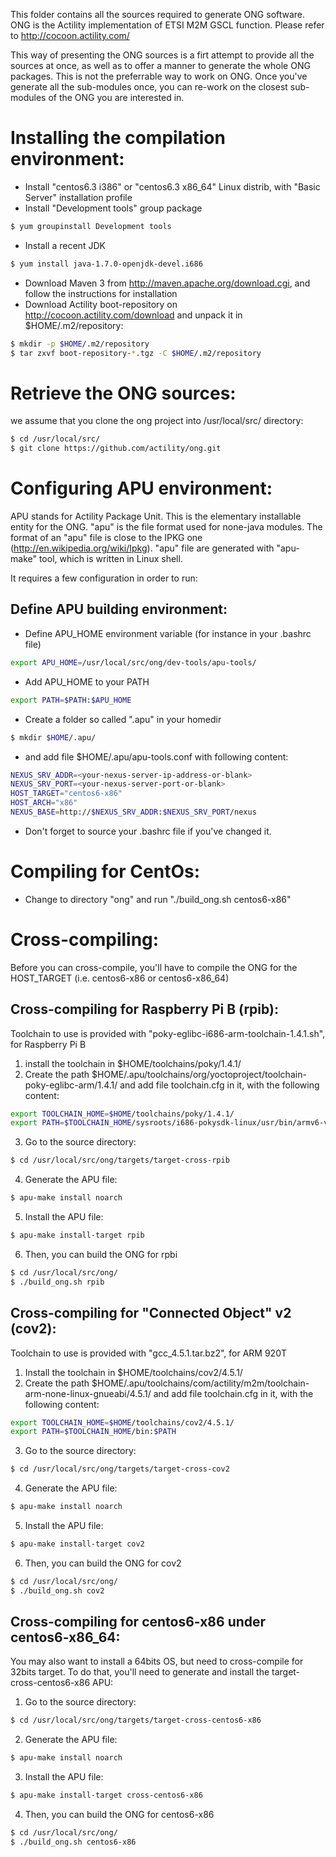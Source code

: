 This folder contains all the sources required to generate ONG software.
ONG is the Actility implementation of ETSI M2M GSCL function.
Please refer to http://cocoon.actility.com/

This way of presenting the ONG sources is a firt attempt to provide all the
sources at once, as well as to offer a manner to generate the whole ONG 
packages. This is not the preferrable way to work on ONG.
Once you've generate all the sub-modules once, you can re-work on the
closest sub-modules of the ONG you are interested in.


Installing the compilation environment:
=======================================
- Install "centos6.3 i386" or "centos6.3 x86_64" Linux distrib, with 
"Basic Server" installation profile
- Install "Development tools" group package
```sh
$ yum groupinstall Development tools
```
- Install a recent JDK
```sh
$ yum install java-1.7.0-openjdk-devel.i686
```
- Download Maven 3 from http://maven.apache.org/download.cgi, and follow 
the instructions for installation
- Download Actility boot-repository on http://cocoon.actility.com/download 
and unpack it in $HOME/.m2/repository:

```sh
$ mkdir -p $HOME/.m2/repository
$ tar zxvf boot-repository-*.tgz -C $HOME/.m2/repository
```


Retrieve the ONG sources:
=========================
we assume that you clone the ong project into /usr/local/src/ directory:

```sh
$ cd /usr/local/src/
$ git clone https://github.com/actility/ong.git
```


Configuring APU environment:
============================
APU stands for Actility Package Unit. This is the elementary installable 
entity for the ONG. "apu" is the file format used for none-java modules.
The format of an "apu" file is close to the IPKG one 
(http://en.wikipedia.org/wiki/Ipkg).
"apu" file are generated with "apu-make" tool, which is written in Linux
shell.

It requires a few configuration in order to run:

Define APU building environment:
--------------------------------
  - Define APU_HOME environment variable (for instance in your .bashrc file)
```sh
export APU_HOME=/usr/local/src/ong/dev-tools/apu-tools/
```
  - Add APU_HOME to your PATH
```sh
export PATH=$PATH:$APU_HOME
```
  - Create a folder so called ".apu" in your homedir
```sh
$ mkdir $HOME/.apu/
```
  - and add file $HOME/.apu/apu-tools.conf with following content:
    

```sh
NEXUS_SRV_ADDR=<your-nexus-server-ip-address-or-blank>
NEXUS_SRV_PORT=<your-nexus-server-port-or-blank>
HOST_TARGET="centos6-x86"
HOST_ARCH="x86"
NEXUS_BASE=http://$NEXUS_SRV_ADDR:$NEXUS_SRV_PORT/nexus
```

  - Don't forget to source your .bashrc file if you've changed it.

Compiling for CentOs:
=====================
- Change to directory "ong" and run "./build_ong.sh centos6-x86"


Cross-compiling:
================

Before you can cross-compile, you'll have to compile the ONG for the HOST_TARGET (i.e. 
centos6-x86 or centos6-x86_64)

Cross-compiling for Raspberry Pi B (rpib):
------------------------------------------
Toolchain to use is provided with "poky-eglibc-i686-arm-toolchain-1.4.1.sh", 
for Raspberry Pi B
1. install the toolchain in $HOME/toolchains/poky/1.4.1/
2. Create the path $HOME/.apu/toolchains/org/yoctoproject/toolchain-poky-eglibc-arm/1.4.1/
and add file toolchain.cfg in it, with the following content:

```sh
export TOOLCHAIN_HOME=$HOME/toolchains/poky/1.4.1/
export PATH=$TOOLCHAIN_HOME/sysroots/i686-pokysdk-linux/usr/bin/armv6-vfp-poky-linux-gnueabi:$PATH
```

3. Go to the source directory:
```sh
$ cd /usr/local/src/ong/targets/target-cross-rpib
```
4. Generate the APU file:
```sh
$ apu-make install noarch
```
5. Install the APU file:
```sh
$ apu-make install-target rpib
```
6. Then, you can build the ONG for rpbi
```sh
$ cd /usr/local/src/ong/
$ ./build_ong.sh rpib
```


Cross-compiling for "Connected Object" v2 (cov2):
-------------------------------------------------
Toolchain to use is provided with "gcc_4.5.1.tar.bz2", for ARM 920T
1. Install the toolchain in $HOME/toolchains/cov2/4.5.1/
2. Create the path
$HOME/.apu/toolchains/com/actility/m2m/toolchain-arm-none-linux-gnueabi/4.5.1/
and add file toolchain.cfg in it, with the following content:

```sh
export TOOLCHAIN_HOME=$HOME/toolchains/cov2/4.5.1/
export PATH=$TOOLCHAIN_HOME/bin:$PATH
```

3. Go to the source directory:
```sh
$ cd /usr/local/src/ong/targets/target-cross-cov2
```
4. Generate the APU file:
```sh
$ apu-make install noarch
```
5. Install the APU file:
```sh
$ apu-make install-target cov2
```
6. Then, you can build the ONG for cov2
```sh
$ cd /usr/local/src/ong/
$ ./build_ong.sh cov2
```


Cross-compiling for centos6-x86 under centos6-x86_64:
-----------------------------------------------------
You may also want to install a 64bits OS, but need to cross-compile for 32bits target.
To do that, you'll need to generate and install the target-cross-centos6-x86 APU:

1. Go to the source directory:
```sh
$ cd /usr/local/src/ong/targets/target-cross-centos6-x86
```
2. Generate the APU file:
```sh
$ apu-make install noarch
```
3. Install the APU file:
```sh
$ apu-make install-target cross-centos6-x86
```
4. Then, you can build the ONG for centos6-x86
```sh
$ cd /usr/local/src/ong/
$ ./build_ong.sh centos6-x86
```




